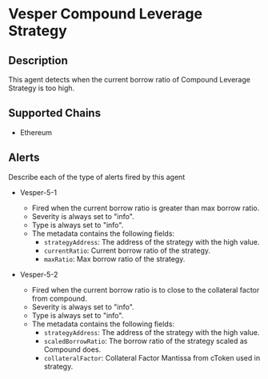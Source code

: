 # Vesper Compound Leverage Strategy

## Description

This agent detects when the current borrow ratio of Compound Leverage Strategy is too high.

## Supported Chains

- Ethereum

## Alerts

Describe each of the type of alerts fired by this agent

- Vesper-5-1
  - Fired when the current borrow ratio is greater than max borrow ratio.
  - Severity is always set to "info".
  - Type is always set to "info".
  - The metadata contains the following fields:
    - `strategyAddress`: The address of the strategy with the high value. 
    - `currentRatio`: Current borrow ratio of the strategy.
    - `maxRatio`: Max borrow ratio of the strategy.

- Vesper-5-2
  - Fired when the current borrow ratio is to close to the collateral factor from compound.
  - Severity is always set to "info".
  - Type is always set to "info".
  - The metadata contains the following fields:
    - `strategyAddress`: The address of the strategy with the high value. 
    - `scaledBorrowRatio`: The borrow ratio of the strategy scaled as Compound does.
    - `collateralFactor`: Collateral Factor Mantissa from cToken used in strategy.
